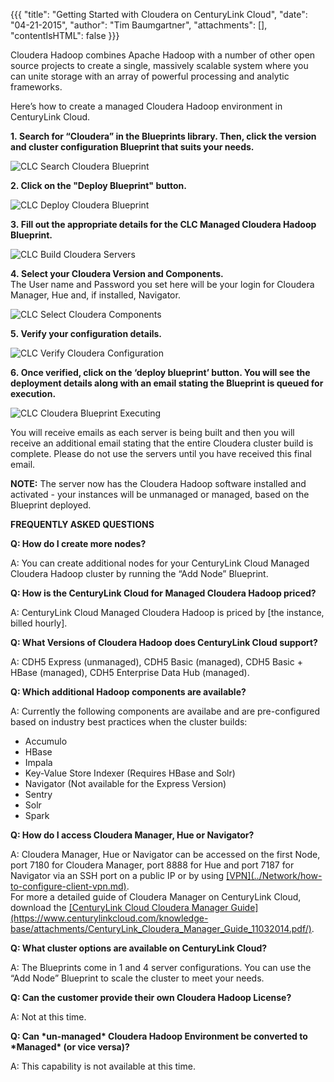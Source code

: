 {{{
  "title": "Getting Started with Cloudera on CenturyLink Cloud",
  "date": "04-21-2015",
  "author": "Tim Baumgartner",
  "attachments": [],
  "contentIsHTML": false
}}}

<p>Cloudera Hadoop combines Apache Hadoop with a number of other open source projects to create a single, massively scalable system where you can unite storage with an array of powerful processing and analytic frameworks.</p>
<p>Here’s how to create a managed Cloudera Hadoop environment in CenturyLink Cloud.</p>
<p><strong>1.&nbsp;Search for “Cloudera” in the Blueprints library. Then, click the version and cluster configuration Blueprint that suits your needs.</strong>
</p>
<p><img src="../images/Cloudera/Cloudera_Article_1.png" alt="CLC Search Cloudera Blueprint" />
</p>
<p><strong>2. Click on the "Deploy Blueprint" button.</strong>
</p>
<p><img src="../images/Cloudera/Cloudera_Article_2.png" alt="CLC Deploy Cloudera Blueprint" /></p>
<p><strong>3.&nbsp;Fill out the appropriate details for the CLC Managed Cloudera Hadoop Blueprint.</strong>
</p>
<p><img src="../images/Cloudera/Cloudera_Article_3.png" alt="CLC Build Cloudera Servers" />
</p>
<p><strong>4.&nbsp;Select your Cloudera Version and Components.</strong>
<br/>The User name and Password you set here will be your login for Cloudera Manager, Hue and, if installed, Navigator.
</p>
<p><img src="../images/Cloudera/Cloudera_Article_4.PNG" alt="CLC Select Cloudera Components" />
</p>
<p><strong>5.&nbsp;Verify your configuration details.</strong>
</p>
<p><img src="../images/Cloudera/Cloudera_Article_5.PNG" alt="CLC Verify Cloudera Configuration" />
</p>
<p><strong>6.&nbsp;Once verified, click on the ‘deploy blueprint’ button. You will see the deployment details along with an email stating the Blueprint is queued for execution.</strong>
</p>
<p><img src="../images/Cloudera/Cloudera_Article_6.png" alt="CLC Cloudera Blueprint Executing" /></p>
<p>You will receive emails as each server is being built and then you will receive an additional email stating that the entire Cloudera cluster build is complete. Please do not use the servers until you have received this final email.</p>
<p><strong>NOTE:</strong>&nbsp;The server now has the Cloudera Hadoop software installed and activated - your instances will be unmanaged or managed, based on the Blueprint deployed.</p>
<p><strong>FREQUENTLY ASKED QUESTIONS</strong>
</p>
<p><strong>Q: How do I create more nodes?</strong>
</p>
<p>A: You can create additional nodes for your CenturyLink Cloud Managed Cloudera Hadoop cluster by running the “Add Node” Blueprint.</p>
<p><strong>Q: How is the CenturyLink Cloud for Managed Cloudera Hadoop priced?</strong>
</p>
<p>A: CenturyLink Cloud Managed Cloudera Hadoop is priced by [the instance, billed hourly].</p>
<p><strong>Q: What Versions of Cloudera Hadoop does CenturyLink Cloud support?</strong>
</p>
<p>A: CDH5 Express (unmanaged), CDH5 Basic (managed), CDH5 Basic + HBase (managed), CDH5 Enterprise Data Hub (managed).</p>
<p><strong>Q: Which additional Hadoop components are available?</strong>
</p>
<p>A: Currently the following components are availabe and are pre-configured based on industry best practices when the cluster builds:
<ul>
 <li>Accumulo</li>
 <li>HBase</li>
 <li>Impala</li>
 <li>Key-Value Store Indexer (Requires HBase and Solr)</li>
 <li>Navigator (Not available for the Express Version)</li>
 <li>Sentry</li>
 <li>Solr</li>
 <li>Spark</li>
</ul>
</p>
<p><strong>Q: How do I access Cloudera Manager, Hue or Navigator?</strong>
</p>
<p>A: Cloudera Manager, Hue or Navigator can be accessed on the first Node, port 7180 for Cloudera Manager, port 8888 for Hue and port 7187 for Navigator via an SSH port on a public IP or by using <u>[VPN](../Network/how-to-configure-client-vpn.md)</u>.
<br>
For more a detailed guide of Cloudera Manager on CenturyLink Cloud, download the <u>[CenturyLink Cloud Cloudera Manager Guide](https://www.centurylinkcloud.com/knowledge-base/attachments/CenturyLink_Cloudera_Manager_Guide_11032014.pdf/)</U>.
</p>
<p><strong>Q: What cluster options are available on CenturyLink Cloud?</strong>
</p>
<p>A: The Blueprints come in 1 and 4 server configurations. You can use the “Add Node” Blueprint to scale the cluster to meet your needs.</p>
<p><strong>Q: Can the customer provide their own Cloudera Hadoop License?</strong>
</p>
<p>A: Not at this time.
</p>
<p><strong>Q: Can *un-managed* Cloudera Hadoop Environment be converted to *Managed* (or vice versa)?</strong>
</p>
<p>A: This capability is not available at this time.</p>
